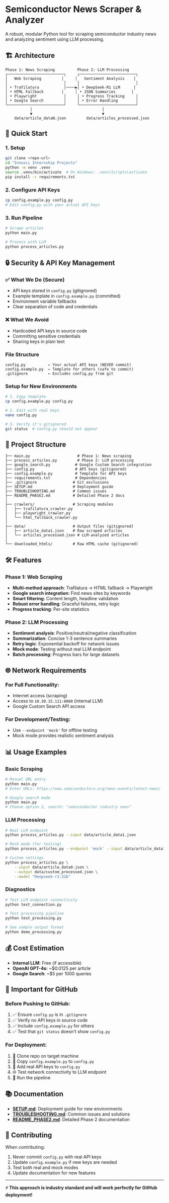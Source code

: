 # Semiconductor News Scraper & Analyzer

A robust, modular Python tool for scraping semiconductor industry news and analyzing sentiment using LLM processing.

## 🏗️ **Architecture**

```
Phase 1: News Scraping          Phase 2: LLM Processing
┌─────────────────────────┐     ┌─────────────────────────┐
│   Web Scraping         │     │   Sentiment Analysis    │
│                         │     │                         │
│ • Trafilatura           │────▶│ • DeepSeek-R1 LLM      │
│ • HTML Fallback        │     │ • JSON Summaries       │
│ • Playwright            │     │ • Progress Tracking     │
│ • Google Search         │     │ • Error Handling        │
└─────────────────────────┘     └─────────────────────────┘
           │                               │
           ▼                               ▼
    data/article_dataN.json         data/articles_processed.json
```

## 🚀 **Quick Start**

### **1. Setup**
```bash
git clone <repo-url>
cd "Innosci Internship Projects"
python -m venv .venv
source .venv/bin/activate  # On Windows: .venv\Scripts\activate
pip install -r requirements.txt
```

### **2. Configure API Keys**
```bash
cp config.example.py config.py
# Edit config.py with your actual API keys
```

### **3. Run Pipeline**
```bash
# Scrape articles
python main.py

# Process with LLM
python process_articles.py
```

## 🔒 **Security & API Key Management**

### **✅ What We Do (Secure)**
- API keys stored in `config.py` (gitignored)
- Example template in `config.example.py` (committed)
- Environment variable fallbacks
- Clear separation of code and credentials

### **❌ What We Avoid**
- Hardcoded API keys in source code
- Committing sensitive credentials
- Sharing keys in plain text

### **File Structure**
```
config.py          ← Your actual API keys (NEVER commit)
config.example.py  ← Template for others (safe to commit)
.gitignore         ← Excludes config.py from git
```

### **Setup for New Environments**
```bash
# 1. Copy template
cp config.example.py config.py

# 2. Edit with real keys
nano config.py

# 3. Verify it's gitignored
git status  # config.py should not appear
```

## 📁 **Project Structure**

```
├── main.py                     # Phase 1: News scraping
├── process_articles.py         # Phase 2: LLM processing
├── google_search.py           # Google Custom Search integration
├── config.py                  # API keys (gitignored)
├── config.example.py          # Template for API keys
├── requirements.txt           # Dependencies
├── .gitignore                # Git exclusions
├── SETUP.md                  # Deployment guide
├── TROUBLESHOOTING.md        # Common issues
├── README_PHASE2.md          # Detailed Phase 2 docs
│
├── crawlers/                 # Scraping modules
│   ├── trafilatura_crawler.py
│   ├── playwright_crawler.py
│   └── html_fallback_crawler.py
│
├── data/                     # Output files (gitignored)
│   ├── article_data1.json    # Raw scraped articles
│   └── articles_processed.json # LLM-analyzed articles
│
└── downloaded_htmls/         # Raw HTML cache (gitignored)
```

## 🛠️ **Features**

### **Phase 1: Web Scraping**
- **Multi-method approach**: Trafilatura → HTML fallback → Playwright
- **Google search integration**: Find news sites by keywords
- **Smart filtering**: Content length, headline validation
- **Robust error handling**: Graceful failures, retry logic
- **Progress tracking**: Per-site statistics

### **Phase 2: LLM Processing**
- **Sentiment analysis**: Positive/neutral/negative classification
- **Summarization**: Concise 1-3 sentence summaries
- **Retry logic**: Exponential backoff for network issues
- **Mock mode**: Testing without real LLM endpoint
- **Batch processing**: Progress bars for large datasets

## 🌐 **Network Requirements**

### **For Full Functionality:**
- Internet access (scraping)
- Access to `10.30.15.111:8080` (internal LLM)
- Google Custom Search API access

### **For Development/Testing:**
- Use `--endpoint 'mock'` for offline testing
- Mock mode provides realistic sentiment analysis

## 📊 **Usage Examples**

### **Basic Scraping**
```bash
# Manual URL entry
python main.py
# Enter URLs: https://www.semiconductors.org/news-events/latest-news/

# Google search mode  
python main.py
# Choose option 2, search: "semiconductor industry news"
```

### **LLM Processing**
```bash
# Real LLM endpoint
python process_articles.py --input data/article_data1.json

# Mock mode (for testing)
python process_articles.py --endpoint 'mock' --input data/article_data1.json

# Custom settings
python process_articles.py \
    --input data/article_data9.json \
    --output data/custom_processed.json \
    --model "Deepseek-r1:32b"
```

### **Diagnostics**
```bash
# Test LLM endpoint connectivity
python test_connection.py

# Test processing pipeline
python test_processing.py

# See sample output format
python demo_processing.py
```

## 💰 **Cost Estimation**

- **Internal LLM**: Free (if accessible)
- **OpenAI GPT-4o**: ~$0.0125 per article
- **Google Search**: ~$5 per 1000 queries

## 🚨 **Important for GitHub**

### **Before Pushing to GitHub:**
1. ✅ Ensure `config.py` is in `.gitignore`
2. ✅ Verify no API keys in source code
3. ✅ Include `config.example.py` for others
4. ✅ Test that `git status` doesn't show `config.py`

### **For Deployment:**
1. 📁 Clone repo on target machine
2. 📝 Copy `config.example.py` to `config.py`
3. 🔑 Add real API keys to `config.py`
4. 🌐 Test network connectivity to LLM endpoint
5. 🏃 Run the pipeline

## 📚 **Documentation**

- **[SETUP.md](SETUP.md)**: Deployment guide for new environments
- **[TROUBLESHOOTING.md](TROUBLESHOOTING.md)**: Common issues and solutions  
- **[README_PHASE2.md](README_PHASE2.md)**: Detailed Phase 2 documentation

## 🤝 **Contributing**

When contributing:
1. Never commit `config.py` with real API keys
2. Update `config.example.py` if new keys are needed
3. Test both real and mock modes
4. Update documentation for new features

---

**⚡ This approach is industry standard and will work perfectly for GitHub deployment!**
